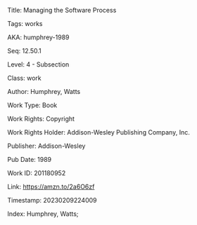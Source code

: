 Title:  Managing the Software Process

Tags:   works

AKA:    humphrey-1989

Seq:    12.50.1

Level:  4 - Subsection

Class:  work

Author: Humphrey, Watts

Work Type: Book

Work Rights: Copyright

Work Rights Holder: Addison-Wesley Publishing Company, Inc.

Publisher: Addison-Wesley

Pub Date: 1989

Work ID: 201180952

Link:   https://amzn.to/2a6O6zf

Timestamp: 20230209224009

Index:  Humphrey, Watts; 
